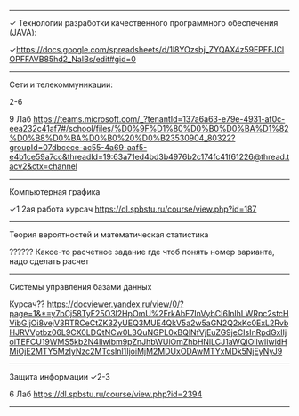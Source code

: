 -------------------------------------------------------------------
✓ Технологии разработки качественного программного обеспечения (JAVA):

✓https://docs.google.com/spreadsheets/d/1l8YOzsbj_ZYQAX4z59EPFFJClOPFFAVB85hd2_NaIBs/edit#gid=0
 
-------------------------------------------------------------------
Сети и телекоммуникации:

2-6

9 Лаб
https://teams.microsoft.com/_?tenantId=137a6a63-e79e-4931-af0c-eea232c41af7#/school/files/%D0%9F%D1%80%D0%B0%D0%BA%D1%82%D0%B8%D0%BA%D0%B0%20%D0%B23530904_80322?groupId=07dbcece-ac55-4a69-aaf5-e4b1ce59a7cc&threadId=19:63a71ed4bd3b4976b2c174fc41f61226@thread.tacv2&ctx=channel

-------------------------------------------------------------------
Компьютерная графика

✓1
2ая работа
курсач
https://dl.spbstu.ru/course/view.php?id=187

-------------------------------------------------------------------
Теория вероятностей и математическая статистика

?????? Какое-то расчетное задание где чтоб понять номер варианта, надо сделать расчет

-------------------------------------------------------------------
Системы управления базами данных

Курсач?? 
https://docviewer.yandex.ru/view/0/?page=1&*=y7bCj58TyF25O3l2HpOmU%2FrkAbF7InVybCI6InlhLWRpc2stcHVibGljOi8vejV3RTRCeCtZK3ZyUEQ3MUE4QkV5a2w5aGN2Q2xKc0ExL2RvbHJRVVptbz06L9CX0LDQtNCw0L3QuNGPL0xBQlNfVjEuZG9jeCIsInRpdGxlIjoiTEFCU19WMS5kb2N4Iiwibm9pZnJhbWUiOmZhbHNlLCJ1aWQiOiIwIiwidHMiOjE2MTY5MzIyNzc2MTcsInl1IjoiMjM2MDUxODAwMTYxMDk5NjEyNyJ9

-------------------------------------------------------------------
Защита информации
✓2-3

6 Лаб
https://dl.spbstu.ru/course/view.php?id=2394

-------------------------------------------------------------------
